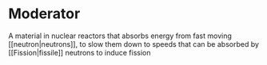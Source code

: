# Moderator
A material in nuclear reactors that absorbs energy from fast moving [[neutron|neutrons]], to slow them down to speeds that can be absorbed by [[Fission|fissile]] neutrons to induce fission